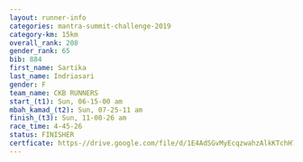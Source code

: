 ```yaml
---
layout: runner-info 
categories: mantra-summit-challenge-2019 
category-km: 15km 
overall_rank: 208
gender_rank: 65
bib: 884
first_name: Sartika
last_name: Indriasari
gender: F
team_name: CKB RUNNERS
start_(t1): Sun, 06-15-00 am
mbah_kamad_(t2): Sun, 07-25-11 am
finish_(t3): Sun, 11-00-26 am
race_time: 4-45-26
status: FINISHER
certficate: https-//drive.google.com/file/d/1E4AdSGvMyEcqzwahzAlkKTchH7X__mKz/view?usp=sharing
---
```

